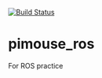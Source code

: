 [![Build Status](https://travis-ci.org/taishi107/pimouse_ros.svg?branch=master)](https://travis-ci.org/taishi107/pimouse_ros)

# pimouse_ros
For ROS practice

